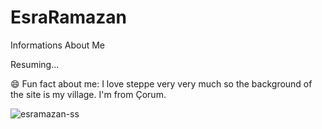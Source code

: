 # EsraRamazan
Informations About Me

Resuming...

😄 Fun fact about me: I love steppe very very much so the background of the site is my village. I'm from Çorum. 

![esramazan-ss](https://user-images.githubusercontent.com/46358535/144656696-e87d62ed-4015-4964-a8d4-58250853ba22.jpg)


